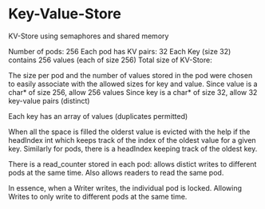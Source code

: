 # Key-Value-Store
KV-Store using semaphores and shared memory

Number of pods: 256
Each pod has KV pairs: 32
Each Key (size 32) contains 256 values (each of size 256)
Total size of KV-Store:

The size per pod and the number of values stored in the pod were chosen 
to easily associate with the allowed sizes for key and value.
Since value is a char* of size 256, allow 256 values
Since key is a char* of size 32, allow 32 key-value pairs (distinct) 

Each key has an array of values (duplicates permitted)
 
When all the space is filled the olderst value is evicted 
with the help if the headIndex int which keeps track of the index of
the oldest value for a given key.
Similarly for pods, there is a headIndex keeping track of the oldest key.

There is a read_counter stored in each pod: allows distict writes to 
different pods at the same time. Also allows readers to read the same
pod.

In essence, when a Writer writes, the individual pod is locked. Allowing Writes to only write to different pods at the same time.
